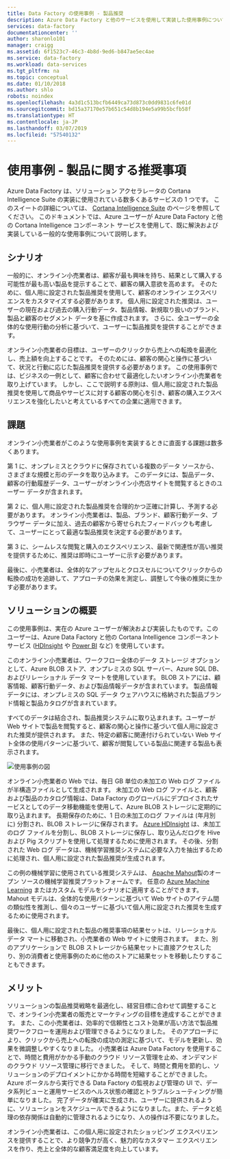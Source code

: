 ```yaml
---
title: Data Factory の使用事例 - 製品推奨
description: Azure Data Factory と他のサービスを使用して実装した使用事例について説明します。
services: data-factory
documentationcenter: ''
author: sharonlo101
manager: craigg
ms.assetid: 6f1523c7-46c3-4b8d-9ed6-b847ae5ec4ae
ms.service: data-factory
ms.workload: data-services
ms.tgt_pltfrm: na
ms.topic: conceptual
ms.date: 01/10/2018
ms.author: shlo
robots: noindex
ms.openlocfilehash: 4a3d1c513bcfb6449ca73d873c0dd9831c6fe01d
ms.sourcegitcommit: bd15a37170e57b651c54d8b194e5a99b5bcfb58f
ms.translationtype: HT
ms.contentlocale: ja-JP
ms.lasthandoff: 03/07/2019
ms.locfileid: "57540132"
---
```

# <a name="use-case---product-recommendations"></a>使用事例 - 製品に関する推奨事項
Azure Data Factory は、ソリューション アクセラレータの Cortana Intelligence Suite の実装に使用されている数多くあるサービスの 1 つです。  このスイートの詳細については、 [Cortana Intelligence Suite](https://www.microsoft.com/cortanaanalytics) のページを参照してください。 このドキュメントでは、Azure ユーザーが Azure Data Factory と他の Cortana Intelligence コンポーネント サービスを使用して、既に解決および実装している一般的な使用事例について説明します。

## <a name="scenario"></a>シナリオ
一般的に、オンライン小売業者は、顧客が最も興味を持ち、結果として購入する可能性が最も高い製品を提示することで、顧客の購入意欲を高めます。 そのために、個人用に設定された製品推奨を使用して、顧客のオンライン エクスペリエンスをカスタマイズする必要があります。 個人用に設定された推奨は、ユーザーの現在および過去の購入行動データ、製品情報、新規取り扱いのブランド、製品と顧客のセグメント データを基に作成されます。  さらに、全ユーザーの全体的な使用行動の分析に基づいて、ユーザーに製品推奨を提供することができます。

オンライン小売業者の目標は、ユーザーのクリックから売上への転換を最適化し、売上額を向上することです。  そのためには、顧客の関心と操作に基づいて、状況と行動に応じた製品推奨を提供する必要があります。 この使用事例では、ビジネスの一例として、顧客に合わせて最適化したいオンライン小売業者を取り上げています。 しかし、ここで説明する原則は、個人用に設定された製品推奨を使用して商品やサービスに対する顧客の関心を引き、顧客の購入エクスペリエンスを強化したいと考えているすべての企業に適用できます。

## <a name="challenges"></a>課題
オンライン小売業者がこのような使用事例を実装するときに直面する課題は数多くあります。 

第 1 に、オンプレミスとクラウドに保存されている複数のデータ ソースから、さまざまな規模と形のデータを取り込みます。 このデータには、製品データ、顧客の行動履歴データ、ユーザーがオンライン小売店サイトを閲覧するときのユーザー データが含まれます。 

第 2 に、個人用に設定された製品推奨を合理的かつ正確に計算し、予測する必要があります。 オンライン小売業者は、製品、ブランド、顧客行動データ、ブラウザー データに加え、過去の顧客から寄せられたフィードバックも考慮して、ユーザーにとって最適な製品推奨を決定する必要があります。 

第 3 に、シームレスな閲覧と購入のエクスペリエンス、最新で関連性が高い推奨を提供するために、推奨は即時にユーザーに示す必要があります。 

最後に、小売業者は、全体的なアップセルとクロスセルについてクリックからの転換の成功を追跡して、アプローチの効果を測定し、調整して今後の推奨に生かす必要があります。

## <a name="solution-overview"></a>ソリューションの概要
この使用事例は、実在の Azure ユーザーが解決および実装したものです。このユーザーは、Azure Data Factory と他の Cortana Intelligence コンポーネント サービス ([HDInsight](https://azure.microsoft.com/services/hdinsight/) や [Power BI](https://powerbi.microsoft.com/) など) を使用しています。

このオンライン小売業者は、ワークフロー全体のデータ ストレージ オプションとして、Azure BLOB ストア、オンプレミスの SQL サーバー、Azure SQL DB、およびリレーショナル データ マートを使用しています。  BLOB ストアには、顧客情報、顧客行動データ、および製品情報データが含まれています。 製品情報データには、オンプレミスの SQL データ ウェアハウスに格納された製品ブランド情報と製品カタログが含まれています。 

すべてのデータは結合され、製品推奨システムに取り込まれます。ユーザーが Web サイトで製品を閲覧すると、顧客の関心と操作に基づいて個人用に設定された推奨が提供されます。 また、特定の顧客に関連付けられていない Web サイト全体の使用パターンに基づいて、顧客が閲覧している製品に関連する製品も表示されます。

![使用事例の図](./media/data-factory-product-reco-usecase/diagram-1.png)

オンライン小売業者の Web では、毎日 GB 単位の未加工の Web ログ ファイルが半構造ファイルとして生成されます。 未加工の Web ログ ファイルと、顧客および製品のカタログ情報は、Data Factory のグローバルにデプロイされたサービスとしてのデータ移動機能を使用して、Azure BLOB ストレージに定期的に取り込まれます。 長期保存のために、1 日の未加工のログ ファイルは (年月別に) 分割され、BLOB ストレージに保存されます。  [Azure HDInsight](https://azure.microsoft.com/services/hdinsight/) は、未加工のログ ファイルを分割し、BLOB ストレージに保存し、取り込んだログを Hive および Pig スクリプトを使用して処理するために使用されます。 その後、分割された Web ログ データは、機械学習推奨システムに必要な入力を抽出するために処理され、個人用に設定された製品推奨が生成されます。

この例の機械学習に使用されている推奨システムは、 [Apache Mahout](https://mahout.apache.org/)製のオープン ソースの機械学習推奨プラットフォームです。  任意の [Azure Machine Learning](https://azure.microsoft.com/services/machine-learning/) またはカスタム モデルをシナリオに適用することができます。  Mahout モデルは、全体的な使用パターンに基づいて Web サイトのアイテム間の類似性を推測し、個々のユーザーに基づいて個人用に設定された推奨を生成するために使用されます。

最後に、個人用に設定された製品の推奨事項の結果セットは、リレーショナル データ マートに移動され、小売業者の Web サイトに使用されます。  また、別のアプリケーションで BLOB ストレージから結果セットに直接アクセスしたり、別の消費者と使用事例のために他のストアに結果セットを移動したりすることもできます。

## <a name="benefits"></a>メリット
ソリューションの製品推奨戦略を最適化し、経営目標に合わせて調整することで、オンライン小売業者の販売とマーケティングの目標を達成することができます。 また、この小売業者は、効率的で信頼性とコスト効果が高い方法で製品推奨ワークフローを運用および管理できるようになりました。 そのアプローチにより、クリックから売上への転換の成功の測定に基づいて、モデルを更新し、効果を微調整しやすくなりました。 小売業者は Azure Data Factory を使用することで、時間と費用がかかる手動のクラウド リソース管理を止め、オンデマンドのクラウド リソース管理に移行できました。 そして、時間と費用を節約し、ソリューションのデプロイメントにかかる時間を短縮することができました。 Azure ポータルから実行できる Data Factory の監視および管理の UI で、データ系列ビューと運用サービスのヘルス状態の確認とトラブルシューティングが簡単になりました。 完了データが確実に生成され、ユーザーに提供されるように、ソリューションをスケジュールできるようになりました。また、データと処理の依存関係は自動的に管理されるようになり、人の操作は不要になりました。

オンライン小売業者は、この個人用に設定されたショッピング エクスペリエンスを提供することで、より競争力が高く、魅力的なカスタマー エクスペリエンスを作り、売上と全体的な顧客満足度を向上しています。

